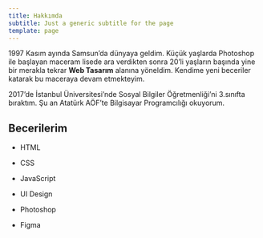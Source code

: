 ```yaml
---
title: Hakkımda
subtitle: Just a generic subtitle for the page
template: page
---
```

1997 Kasım ayında Samsun’da dünyaya geldim. Küçük yaşlarda Photoshop ile başlayan maceram lisede ara verdikten sonra 20’li yaşların başında yine bir merakla tekrar **Web Tasarım** alanına yöneldim. Kendime yeni beceriler katarak bu maceraya devam etmekteyim.



2017’de İstanbul Üniversitesi’nde Sosyal Bilgiler Öğretmenliği’ni 3.sınıfta bıraktım. Şu an Atatürk AÖF’te Bilgisayar Programcılığı okuyorum.

## Becerilerim

*   HTML

*   CSS

*   JavaScript

*   UI Design

*   Photoshop

*   Figma
